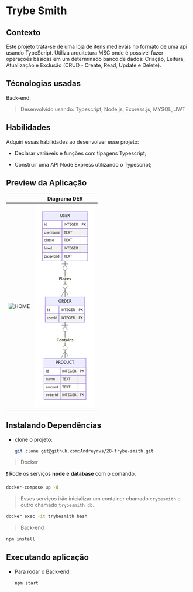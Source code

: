# Trybe Smith

## Contexto

Este projeto trata-se de uma loja de itens medievais no formato de uma api usando TypeScript. Utiliza arquitetura MSC onde é possivél fazer operaçoếs básicas em um determinado banco de dados: Criação, Leitura, Atualização e Exclusão (CRUD - Create, Read, Update e Delete).

<!-- 
> Utiliza a API []()
 -->

<!-- 
Colegas que contribuíram para a realização do projeto:

- [@colega1](https://github.com/ "github")
- [@colega2](https://github.com/ "github")
 -->

## Técnologias usadas

Back-end:
> Desenvolvido usando: Typescript, Node.js, Express.js, MYSQL, JWT

## Habilidades

Adquiri essas habilidades ao desenvolver esse projeto:

- Declarar variáveis e funções com tipagens Typescript;

- Construir uma API Node Express utilizando o Typescript;

## Preview da Aplicação

| | Diagrama DER |
| :---: | :---: |
| ![HOME](./aplicacao-home.png) | ![DER](./aplicacao-der.png) |

## Instalando Dependências

- clone o projeto:

  ```bash
  git clone git@github.com:Andreyrvs/28-trybe-smith.git
  ```

> Docker

  :heavy_exclamation_mark: Rode os serviços **node** e **database** com o comando.

  ```bash
  docker-compose up -d
  ```

  > Esses serviços irão inicializar um container chamado `trybesmith` e outro chamado `trybesmith_db`.

  ```bash
  docker exec -it trybesmith bash
  ```

  > Back-end

  ```bash
  npm install
  ```

## Executando aplicação

- Para rodar o Back-end:

  ```bash
  npm start
  ```
